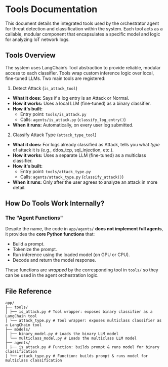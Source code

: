 # Tools Documentation

This document details the integrated tools used by the orchestrator agent for threat detection and classification within the system. Each tool acts as a callable, modular component that encapsulates a specific model and logic for analyzing IoT network logs.

## Tools Overview

The system uses LangChain’s Tool abstraction to provide reliable, modular access to each classifier. Tools wrap custom inference logic over local, fine-tuned LLMs. Two main tools are registered:

1. Detect Attack (`is_attack_tool`)
  - **What it does:** Says if a log entry is an Attack or Normal.
  - **How it works:** Uses a local LLM (fine-tuned) as a binary classifier.
  - **How it's built:**  
    - Entry point: `tools/is_attack.py`
    - Calls: `agents/is_attack.py` (`classify_log_entry()`)
  - **When it runs:** Automatically, on every user log submitted.
2. Classify Attack Type (`attack_type_tool`)
  - **What it does:** For logs already classified as Attack, tells you what *type* of attack it is (e.g., ddos_tcp, sql_injection, etc.).
  - **How it works:** Uses a separate LLM (fine-tuned) as a multiclass classifier.
  - **How it's built:**  
    - Entry point: `tools/attack_type.py`
    - Calls: `agents/attack_type.py` (`classify_attack()`)
  - **When it runs:** Only after the user agrees to analyze an attack in more detail.

## How Do Tools Work Internally?
### The "Agent Functions"

Despite the name, the code in `app/agents/` **does not implement full agents**, it provides the **core Python functions** that:
- Build a prompt.
- Tokenize the prompt.
- Run inference using the loaded model (on GPU or CPU).
- Decode and return the model response.

These functions are *wrapped* by the corresponding tool in `tools/` so they can be used in the agent orchestration logic.

## File Reference
```
app/
├── tools/
│ ├── is_attack.py # Tool wrapper: exposes binary classifier as a LangChain tool
│ └── attack_type.py # Tool wrapper: exposes multiclass classifier as a LangChain tool
├── models/
│ ├── binary_model.py # Loads the binary LLM model
│ └── multiclass_model.py # Loads the multiclass LLM model
├── agents/
│ ├── is_attack.py # Function: builds prompt & runs model for binary classification
│ └── attack_type.py # Function: builds prompt & runs model for multiclass classification
```
